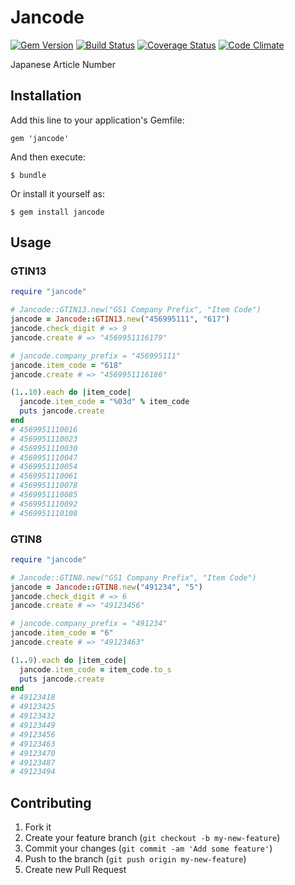 # Jancode

[![Gem Version](https://badge.fury.io/rb/jancode.png)](http://badge.fury.io/rb/jancode)
[![Build Status](https://travis-ci.org/i2bskn/jancode.png?branch=master)](https://travis-ci.org/i2bskn/jancode)
[![Coverage Status](https://coveralls.io/repos/i2bskn/jancode/badge.png?branch=master)](https://coveralls.io/r/i2bskn/jancode?branch=master)
[![Code Climate](https://codeclimate.com/github/i2bskn/jancode.png)](https://codeclimate.com/github/i2bskn/jancode)

Japanese Article Number

## Installation

Add this line to your application's Gemfile:

    gem 'jancode'

And then execute:

    $ bundle

Or install it yourself as:

    $ gem install jancode

## Usage

### GTIN13

```ruby
require "jancode"

# Jancode::GTIN13.new("GS1 Company Prefix", "Item Code")
jancode = Jancode::GTIN13.new("456995111", "617")
jancode.check_digit # => 9
jancode.create # => "4569951116179"

# jancode.company_prefix = "456995111"
jancode.item_code = "618"
jancode.create # => "4569951116186"

(1..10).each do |item_code|
  jancode.item_code = "%03d" % item_code
  puts jancode.create
end
# 4569951110016
# 4569951110023
# 4569951110030
# 4569951110047
# 4569951110054
# 4569951110061
# 4569951110078
# 4569951110085
# 4569951110092
# 4569951110108
```

### GTIN8

```ruby
require "jancode"

# Jancode::GTIN8.new("GS1 Company Prefix", "Item Code")
jancode = Jancode::GTIN8.new("491234", "5")
jancode.check_digit # => 6
jancode.create # => "49123456"

# jancode.company_prefix = "491234"
jancode.item_code = "6"
jancode.create # => "49123463"

(1..9).each do |item_code|
  jancode.item_code = item_code.to_s
  puts jancode.create
end
# 49123418
# 49123425
# 49123432
# 49123449
# 49123456
# 49123463
# 49123470
# 49123487
# 49123494
```

## Contributing

1. Fork it
2. Create your feature branch (`git checkout -b my-new-feature`)
3. Commit your changes (`git commit -am 'Add some feature'`)
4. Push to the branch (`git push origin my-new-feature`)
5. Create new Pull Request
